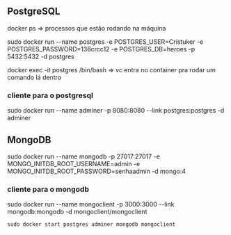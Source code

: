 ## PostgreSQL

docker ps => processos que estão rodando na máquina

sudo docker run --name postgres -e POSTGRES_USER=Cristuker -e POSTGRES_PASSWORD=136crcc12 -e POSTGRES_DB=heroes -p 5432:5432 -d postgres

docker exec -it postgres /bin/bash => vc entra no container pra rodar um comando lá dentro

### cliente para o postgresql


sudo docker run --name adminer -p 8080:8080 --link postgres:postgres -d adminer


## MongoDB

sudo docker run --name mongodb -p 27017:27017 -e MONGO_INITDB_ROOT_USERNAME=admin -e MONGO_INITDB_ROOT_PASSWORD=senhaadmin -d mongo:4

### cliente para o mongodb

sudo docker run --name mongoclient -p 3000:3000 --link mongodb:mongodb -d mongoclient/mongoclient


    sudo docker start postgres adminer mongodb mongoclient